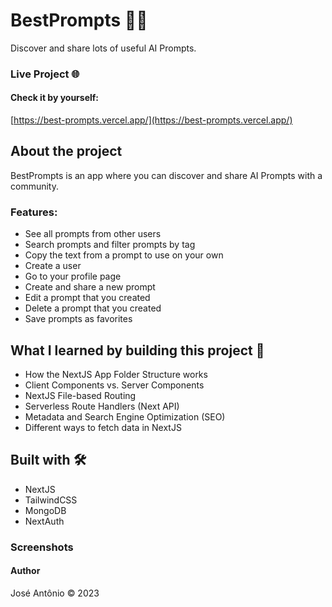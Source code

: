 # BestPrompts 👨‍💻

Discover and share lots of useful AI Prompts.

### Live Project 🌐
#### Check it by yourself:
[https://best-prompts.vercel.app/](https://best-prompts.vercel.app/)

## About the project
BestPrompts is an app where you can discover and share AI Prompts with a community.

### Features:
- See all prompts from other users
- Search prompts and filter prompts by tag
- Copy the text from a prompt to use on your own
- Create a user
- Go to your profile page
- Create and share a new prompt
- Edit a prompt that you created
- Delete a prompt that you created
- Save prompts as favorites

## What I learned by building this project 📖
- How the NextJS App Folder Structure works
- Client Components vs. Server Components
- NextJS File-based Routing
- Serverless Route Handlers (Next API)
- Metadata and Search Engine Optimization (SEO)
- Different ways to fetch data in NextJS

## Built with 🛠️
- NextJS
- TailwindCSS
- MongoDB
- NextAuth

### Screenshots 

#### Author
José Antônio ©️ 2023